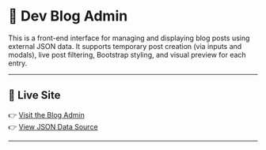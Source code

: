 # 📝 Dev Blog Admin

This is a front-end interface for managing and displaying blog posts using external JSON data. It supports temporary post creation (via inputs and modals), live post filtering, Bootstrap styling, and visual preview for each entry.

---

## 🚀 Live Site

👉 [Visit the Blog Admin](https://bdurham130.github.io/dev-blog-admin/)  
👉 [View JSON Data Source]([https://bdurham130.github.com/dev-blog-data])

---


